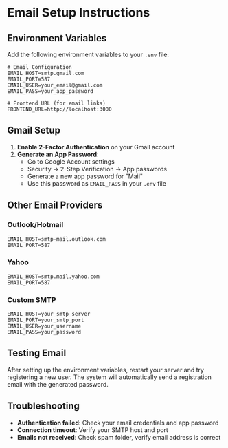 # Email Setup Instructions

## Environment Variables

Add the following environment variables to your `.env` file:

```env
# Email Configuration
EMAIL_HOST=smtp.gmail.com
EMAIL_PORT=587
EMAIL_USER=your_email@gmail.com
EMAIL_PASS=your_app_password

# Frontend URL (for email links)
FRONTEND_URL=http://localhost:3000
```

## Gmail Setup

1. **Enable 2-Factor Authentication** on your Gmail account
2. **Generate an App Password**:
   - Go to Google Account settings
   - Security → 2-Step Verification → App passwords
   - Generate a new app password for "Mail"
   - Use this password as `EMAIL_PASS` in your `.env` file

## Other Email Providers

### Outlook/Hotmail
```env
EMAIL_HOST=smtp-mail.outlook.com
EMAIL_PORT=587
```

### Yahoo
```env
EMAIL_HOST=smtp.mail.yahoo.com
EMAIL_PORT=587
```

### Custom SMTP
```env
EMAIL_HOST=your_smtp_server
EMAIL_PORT=your_smtp_port
EMAIL_USER=your_username
EMAIL_PASS=your_password
```

## Testing Email

After setting up the environment variables, restart your server and try registering a new user. The system will automatically send a registration email with the generated password.

## Troubleshooting

- **Authentication failed**: Check your email credentials and app password
- **Connection timeout**: Verify your SMTP host and port
- **Emails not received**: Check spam folder, verify email address is correct
